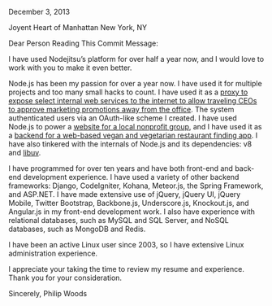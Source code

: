 December 3, 2013

Joyent
Heart of Manhattan
New York, NY

Dear Person Reading This Commit Message:

I have used Nodejitsu’s platform for over half a year now, and I would love to work with you to make it even better.

Node.js has been my passion for over a year now. I have used it for multiple projects and too many small hacks to count. I have used it as a [proxy to expose select internal web services to the internet to allow traveling CEOs to approve marketing promotions away from the office](https://github.com/Elzair/promotionapprover). The system authenticated users via an OAuth-like scheme I created. I have used Node.js to power a [website for a local nonprofit group](https://github.com/Elzair/cltar), and I have used it as a [backend for a web-based vegan and vegetarian restaurant finding app](https://github.com/Elzair/humane-eating). I have also tinkered with the internals of Node.js and its dependencies: v8 and [libuv](https://github.com/Elzair/libuv-examples).

I have programmed for over ten years and have both front-end and back-end development experience. I have used a variety of other backend frameworks: Django, CodeIgniter, Kohana, Meteor.js, the Spring Framework, and ASP.NET. I have made extensive use of jQuery, jQuery UI, jQuery Mobile, Twitter Bootstrap, Backbone.js, Underscore.js, Knockout.js, and Angular.js in my front-end development work. I also have experience with relational databases, such as MySQL and SQL Server, and NoSQL databases, such as MongoDB and Redis. 

I have been an active Linux user since 2003, so I have extensive Linux administration experience. 

I appreciate your taking the time to review my resume and experience. Thank you for your consideration.

Sincerely,
Philip Woods

